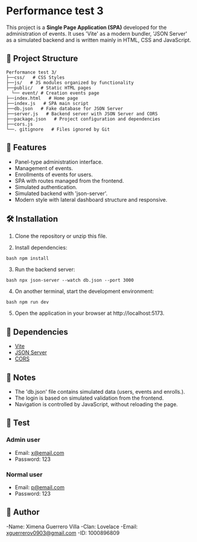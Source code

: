 # Performance test 3

This project is a **Single Page Application (SPA)** developed for the administration of events. It uses 'Vite' as a modern bundler, 'JSON Server' as a simulated backend and is written mainly in HTML, CSS and JavaScript.

## 📁 Project Structure

```
Performance test 3/
├──css/   # CSS Styles
├──js/   # JS modules organized by functionality
├──public/   # Static HTML pages
  └── event/ # Creation events page
├──index.html   # Home page
├──index.js   # SPA main script
├──db.json   # Fake database for JSON Server
├──server.js   # Backend server with JSON Server and CORS
├──package.json   # Project configuration and dependencies
├──cors.js  
└──. gitignore   # Files ignored by Git
```

## 🚀 Features

- Panel-type administration interface.
- Management of events.
- Enrollments of events for users.
- SPA with routes managed from the frontend.
- Simulated authentication.
- Simulated backend with 'json-server'.
- Modern style with lateral dashboard structure and responsive.

## 🛠️ Installation

1. Clone the repository or unzip this file.
   
3. Install dependencies:

`bash
npm install
`

3. Run the backend server:

`bash
npx json-server --watch db.json --port 3000
`

4. On another terminal, start the development environment:

`bash
npm run dev
`

5. Open the application in your browser at http://localhost:5173.

## 🧪 Dependencies

- [Vite](https://vitejs.dev/)
- [JSON Server](https://github.com/typicode/json-server)
- [CORS](https://www.npmjs.com/package/cors)

## 📄 Notes

- The 'db.json' file contains simulated data (users, events and enrolls.).
- The login is based on simulated validation from the frontend.
- Navigation is controlled by JavaScript, without reloading the page.

## 🧪 Test

### Admin user
- Email: x@email.com
- Password: 123

### Normal user
- Email: p@email.com
- Password: 123

## 📌 Author 

-Name: Ximena Guerrero Villa
-Clan: Lovelace
-Email: xguerrerov0903@gmail.com
-ID: 1000896809
